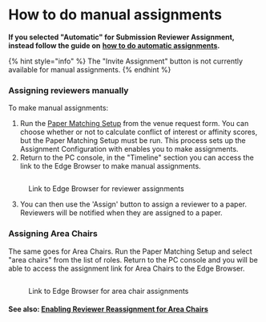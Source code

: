 # How to do manual assignments

**If you selected "Automatic" for Submission Reviewer Assignment, instead follow the guide on** [**how to do automatic assignments**](../how-to-do-automatic-assignments/)**.** &#x20;

{% hint style="info" %}
The "Invite Assignment" button is not currently available for manual assignments.
{% endhint %}

### Assigning reviewers manually

To make manual assignments:

1. Run the [Paper Matching Setup](../how-to-do-automatic-assignments/how-to-setup-paper-matching-by-calculating-affinity-scores-and-conflicts.md) from the venue request form. You can choose whether or not to calculate conflict of interest or affinity scores, but the Paper Matching Setup must be run. This process sets up the Assignment Configuration with enables you to make assignments.
2. Return to the PC console, in the "Timeline" section you can access the link to the Edge Browser to make manual assignments.

<figure><img src="../../../.gitbook/assets/Screen Shot 2023-06-05 at 2.49.33 PM.png" alt=""><figcaption><p>Link to Edge Browser for reviewer assignments</p></figcaption></figure>

3. You can then use the 'Assign' button to assign a reviewer to a paper. Reviewers will be notified when they are assigned to a paper.

### Assigning Area Chairs

The same goes for Area Chairs. Run the Paper Matching Setup and select "area chairs" from the list of roles. Return to the PC console and you will be able to access the assignment link for Area Chairs to the Edge Browser.

<figure><img src="../../../.gitbook/assets/Screen Shot 2023-06-05 at 4.06.37 PM.png" alt=""><figcaption><p>Link to Edge Browser for area chair assignments</p></figcaption></figure>

#### See also: [Enabling Reviewer Reassignment for Area Chairs](../how-to-enable-reviewer-reassignment-for-area-chairs.md)
